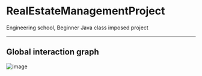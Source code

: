 # RealEstateManagementProject
Engineering school, Beginner Java class imposed project
____
## Global interaction graph
![image](https://user-images.githubusercontent.com/79844285/111476524-87b58e00-872e-11eb-941b-f8d019d8ef29.png)
